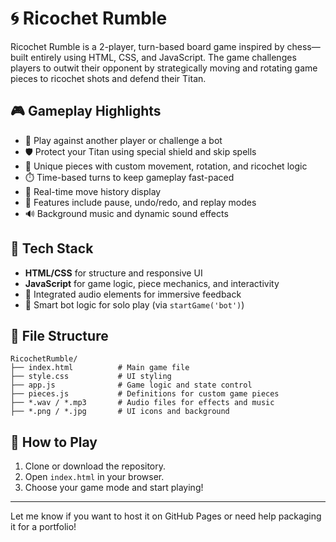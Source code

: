 # 🌀 Ricochet Rumble

Ricochet Rumble is a 2-player, turn-based board game inspired by chess—built entirely using HTML, CSS, and JavaScript. The game challenges players to outwit their opponent by strategically moving and rotating game pieces to ricochet shots and defend their Titan.

## 🎮 Gameplay Highlights

- 👥 Play against another player or challenge a bot
- 🛡️ Protect your Titan using special shield and skip spells
- 🔄 Unique pieces with custom movement, rotation, and ricochet logic
- ⏱️ Time-based turns to keep gameplay fast-paced
- 📜 Real-time move history display
- 🔁 Features include pause, undo/redo, and replay modes
- 🔊 Background music and dynamic sound effects

## 🧱 Tech Stack

- **HTML/CSS** for structure and responsive UI
- **JavaScript** for game logic, piece mechanics, and interactivity
- 🎵 Integrated audio elements for immersive feedback
- 🧠 Smart bot logic for solo play (via `startGame('bot')`)

## 📁 File Structure

```
RicochetRumble/
├── index.html          # Main game file
├── style.css           # UI styling
├── app.js              # Game logic and state control
├── pieces.js           # Definitions for custom game pieces
├── *.wav / *.mp3       # Audio files for effects and music
├── *.png / *.jpg       # UI icons and background
```

## 🚀 How to Play

1. Clone or download the repository.
2. Open `index.html` in your browser.
3. Choose your game mode and start playing!

---

Let me know if you want to host it on GitHub Pages or need help packaging it for a portfolio!
